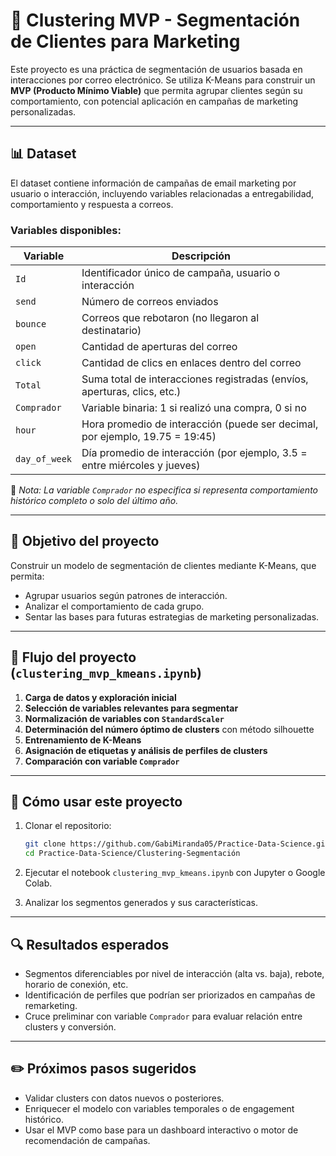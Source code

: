 # 📨 Clustering MVP - Segmentación de Clientes para Marketing

Este proyecto es una práctica de segmentación de usuarios basada en interacciones por correo electrónico. Se utiliza K-Means para construir un **MVP (Producto Mínimo Viable)** que permita agrupar clientes según su comportamiento, con potencial aplicación en campañas de marketing personalizadas.

---

## 📊 Dataset

El dataset contiene información de campañas de email marketing por usuario o interacción, incluyendo variables relacionadas a entregabilidad, comportamiento y respuesta a correos.

### Variables disponibles:

| Variable      | Descripción                                                                  |
| ------------- | ---------------------------------------------------------------------------- |
| `Id`          | Identificador único de campaña, usuario o interacción                        |
| `send`        | Número de correos enviados                                                   |
| `bounce`      | Correos que rebotaron (no llegaron al destinatario)                          |
| `open`        | Cantidad de aperturas del correo                                             |
| `click`       | Cantidad de clics en enlaces dentro del correo                               |
| `Total`       | Suma total de interacciones registradas (envíos, aperturas, clics, etc.)     |
| `Comprador`   | Variable binaria: 1 si realizó una compra, 0 si no                           |
| `hour`        | Hora promedio de interacción (puede ser decimal, por ejemplo, 19.75 = 19:45) |
| `day_of_week` | Día promedio de interacción (por ejemplo, 3.5 = entre miércoles y jueves)    |

📌 *Nota: La variable `Comprador` no especifica si representa comportamiento histórico completo o solo del último año.*

---

## 🚀 Objetivo del proyecto

Construir un modelo de segmentación de clientes mediante K-Means, que permita:

* Agrupar usuarios según patrones de interacción.
* Analizar el comportamiento de cada grupo.
* Sentar las bases para futuras estrategias de marketing personalizadas.

---

## 🧠 Flujo del proyecto (`clustering_mvp_kmeans.ipynb`)

1. **Carga de datos y exploración inicial**
2. **Selección de variables relevantes para segmentar**
3. **Normalización de variables con `StandardScaler`**
4. **Determinación del número óptimo de clusters** con método silhouette
5. **Entrenamiento de K-Means**
6. **Asignación de etiquetas y análisis de perfiles de clusters**
7. **Comparación con variable `Comprador`**

---

## 📌 Cómo usar este proyecto

1. Clonar el repositorio:

   ```bash
   git clone https://github.com/GabiMiranda05/Practice-Data-Science.git
   cd Practice-Data-Science/Clustering-Segmentación
   ```

2. Ejecutar el notebook `clustering_mvp_kmeans.ipynb` con Jupyter o Google Colab.

3. Analizar los segmentos generados y sus características.

---

## 🔍 Resultados esperados

* Segmentos diferenciables por nivel de interacción (alta vs. baja), rebote, horario de conexión, etc.
* Identificación de perfiles que podrían ser priorizados en campañas de remarketing.
* Cruce preliminar con variable `Comprador` para evaluar relación entre clusters y conversión.

---

## ✏️ Próximos pasos sugeridos

* Validar clusters con datos nuevos o posteriores.
* Enriquecer el modelo con variables temporales o de engagement histórico.
* Usar el MVP como base para un dashboard interactivo o motor de recomendación de campañas.
